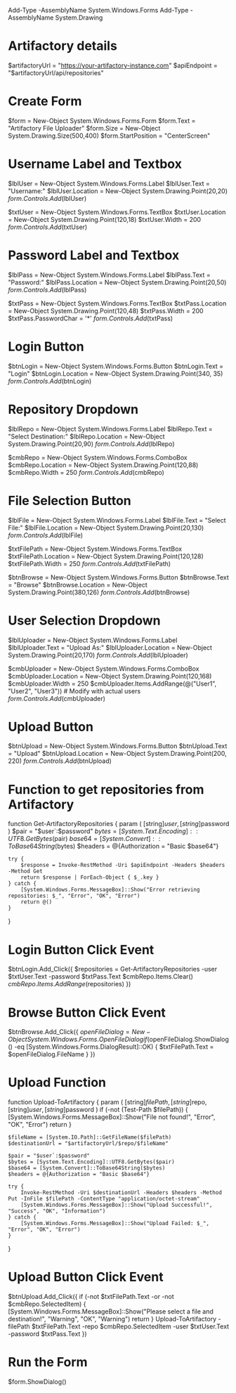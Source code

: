Add-Type -AssemblyName System.Windows.Forms
Add-Type -AssemblyName System.Drawing

# Artifactory details
$artifactoryUrl = "https://your-artifactory-instance.com"
$apiEndpoint = "$artifactoryUrl/api/repositories"

# Create Form
$form = New-Object System.Windows.Forms.Form
$form.Text = "Artifactory File Uploader"
$form.Size = New-Object System.Drawing.Size(500,400)
$form.StartPosition = "CenterScreen"

# Username Label and Textbox
$lblUser = New-Object System.Windows.Forms.Label
$lblUser.Text = "Username:"
$lblUser.Location = New-Object System.Drawing.Point(20,20)
$form.Controls.Add($lblUser)

$txtUser = New-Object System.Windows.Forms.TextBox
$txtUser.Location = New-Object System.Drawing.Point(120,18)
$txtUser.Width = 200
$form.Controls.Add($txtUser)

# Password Label and Textbox
$lblPass = New-Object System.Windows.Forms.Label
$lblPass.Text = "Password:"
$lblPass.Location = New-Object System.Drawing.Point(20,50)
$form.Controls.Add($lblPass)

$txtPass = New-Object System.Windows.Forms.TextBox
$txtPass.Location = New-Object System.Drawing.Point(120,48)
$txtPass.Width = 200
$txtPass.PasswordChar = '*'
$form.Controls.Add($txtPass)

# Login Button
$btnLogin = New-Object System.Windows.Forms.Button
$btnLogin.Text = "Login"
$btnLogin.Location = New-Object System.Drawing.Point(340, 35)
$form.Controls.Add($btnLogin)

# Repository Dropdown
$lblRepo = New-Object System.Windows.Forms.Label
$lblRepo.Text = "Select Destination:"
$lblRepo.Location = New-Object System.Drawing.Point(20,90)
$form.Controls.Add($lblRepo)

$cmbRepo = New-Object System.Windows.Forms.ComboBox
$cmbRepo.Location = New-Object System.Drawing.Point(120,88)
$cmbRepo.Width = 250
$form.Controls.Add($cmbRepo)

# File Selection Button
$lblFile = New-Object System.Windows.Forms.Label
$lblFile.Text = "Select File:"
$lblFile.Location = New-Object System.Drawing.Point(20,130)
$form.Controls.Add($lblFile)

$txtFilePath = New-Object System.Windows.Forms.TextBox
$txtFilePath.Location = New-Object System.Drawing.Point(120,128)
$txtFilePath.Width = 250
$form.Controls.Add($txtFilePath)

$btnBrowse = New-Object System.Windows.Forms.Button
$btnBrowse.Text = "Browse"
$btnBrowse.Location = New-Object System.Drawing.Point(380,126)
$form.Controls.Add($btnBrowse)

# User Selection Dropdown
$lblUploader = New-Object System.Windows.Forms.Label
$lblUploader.Text = "Upload As:"
$lblUploader.Location = New-Object System.Drawing.Point(20,170)
$form.Controls.Add($lblUploader)

$cmbUploader = New-Object System.Windows.Forms.ComboBox
$cmbUploader.Location = New-Object System.Drawing.Point(120,168)
$cmbUploader.Width = 250
$cmbUploader.Items.AddRange(@("User1", "User2", "User3")) # Modify with actual users
$form.Controls.Add($cmbUploader)

# Upload Button
$btnUpload = New-Object System.Windows.Forms.Button
$btnUpload.Text = "Upload"
$btnUpload.Location = New-Object System.Drawing.Point(200, 220)
$form.Controls.Add($btnUpload)

# Function to get repositories from Artifactory
function Get-ArtifactoryRepositories {
    param (
        [string]$user,
        [string]$password
    )
    $pair = "$user`:$password"
    $bytes = [System.Text.Encoding]::UTF8.GetBytes($pair)
    $base64 = [System.Convert]::ToBase64String($bytes)
    $headers = @{Authorization = "Basic $base64"}

    try {
        $response = Invoke-RestMethod -Uri $apiEndpoint -Headers $headers -Method Get
        return $response | ForEach-Object { $_.key }
    } catch {
        [System.Windows.Forms.MessageBox]::Show("Error retrieving repositories: $_", "Error", "OK", "Error")
        return @()
    }
}

# Login Button Click Event
$btnLogin.Add_Click({
    $repositories = Get-ArtifactoryRepositories -user $txtUser.Text -password $txtPass.Text
    $cmbRepo.Items.Clear()
    $cmbRepo.Items.AddRange($repositories)
})

# Browse Button Click Event
$btnBrowse.Add_Click({
    $openFileDialog = New-Object System.Windows.Forms.OpenFileDialog
    if ($openFileDialog.ShowDialog() -eq [System.Windows.Forms.DialogResult]::OK) {
        $txtFilePath.Text = $openFileDialog.FileName
    }
})

# Upload Function
function Upload-ToArtifactory {
    param (
        [string]$filePath,
        [string]$repo,
        [string]$user,
        [string]$password
    )
    if (-not (Test-Path $filePath)) {
        [System.Windows.Forms.MessageBox]::Show("File not found!", "Error", "OK", "Error")
        return
    }

    $fileName = [System.IO.Path]::GetFileName($filePath)
    $destinationUrl = "$artifactoryUrl/$repo/$fileName"

    $pair = "$user`:$password"
    $bytes = [System.Text.Encoding]::UTF8.GetBytes($pair)
    $base64 = [System.Convert]::ToBase64String($bytes)
    $headers = @{Authorization = "Basic $base64"}

    try {
        Invoke-RestMethod -Uri $destinationUrl -Headers $headers -Method Put -InFile $filePath -ContentType "application/octet-stream"
        [System.Windows.Forms.MessageBox]::Show("Upload Successful!", "Success", "OK", "Information")
    } catch {
        [System.Windows.Forms.MessageBox]::Show("Upload Failed: $_", "Error", "OK", "Error")
    }
}

# Upload Button Click Event
$btnUpload.Add_Click({
    if (-not $txtFilePath.Text -or -not $cmbRepo.SelectedItem) {
        [System.Windows.Forms.MessageBox]::Show("Please select a file and destination!", "Warning", "OK", "Warning")
        return
    }
    Upload-ToArtifactory -filePath $txtFilePath.Text -repo $cmbRepo.SelectedItem -user $txtUser.Text -password $txtPass.Text
})

# Run the Form
$form.ShowDialog()
